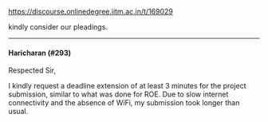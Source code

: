 https://discourse.onlinedegree.iitm.ac.in/t/169029

kindly consider our pleadings.</p><hr>

<h4>Haricharan (#293)</h4>
<p>Respected Sir,</p>
<p>I kindly request a deadline extension of at least 3 minutes for the project submission, similar to what was done for ROE. Due to slow internet connectivity and the absence of WiFi, my submission took longer than usual.